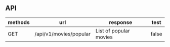 ## API

| methods | url | response | test
|-----|-----|-----|-----|
| GET | /api/v1/movies/popular | List of popular movies | false